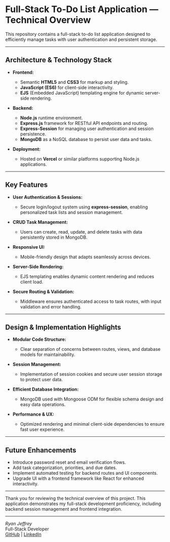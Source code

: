 # Full-Stack To-Do List Application — Technical Overview

This repository contains a full-stack to-do list application designed to efficiently manage tasks with user authentication and persistent storage.

---

## Architecture & Technology Stack

- **Frontend:**  
  - Semantic **HTML5** and **CSS3** for markup and styling.  
  - **JavaScript (ES6)** for client-side interactivity.  
  - **EJS** (Embedded JavaScript) templating engine for dynamic server-side rendering.

- **Backend:**  
  - **Node.js** runtime environment.  
  - **Express.js** framework for RESTful API endpoints and routing.  
  - **Express-Session** for managing user authentication and session persistence.  
  - **MongoDB** as a NoSQL database to persist user data and tasks.

- **Deployment:**  
  - Hosted on **Vercel** or similar platforms supporting Node.js applications.

---

## Key Features

- **User Authentication & Sessions:**  
  - Secure login/logout system using **express-session**, enabling personalized task lists and session management.

- **CRUD Task Management:**  
  - Users can create, read, update, and delete tasks with data persistently stored in MongoDB.

- **Responsive UI:**  
  - Mobile-friendly design that adapts seamlessly across devices.

- **Server-Side Rendering:**  
  - EJS templating enables dynamic content rendering and reduces client load.

- **Secure Routing & Validation:**  
  - Middleware ensures authenticated access to task routes, with input validation and error handling.

---

## Design & Implementation Highlights

- **Modular Code Structure:**  
  - Clear separation of concerns between routes, views, and database models for maintainability.

- **Session Management:**  
  - Implementation of session cookies and secure user session storage to protect user data.

- **Efficient Database Integration:**  
  - MongoDB used with Mongoose ODM for flexible schema design and easy data operations.

- **Performance & UX:**  
  - Optimized rendering and minimal client-side dependencies to ensure fast user experience.

---

## Future Enhancements

- Introduce password reset and email verification flows.  
- Add task categorization, priorities, and due dates.  
- Implement automated testing for backend routes and UI components.  
- Upgrade UI with a frontend framework like React for enhanced interactivity.

---

Thank you for reviewing the technical overview of this project. This application demonstrates my full-stack development proficiency, including backend session management and frontend integration.

---

*Ryan Jeffrey*  
Full-Stack Developer  
[GitHub](https://github.com/eatcodebuild) | [LinkedIn](https://linkedin.com/in/ryan-c-jeffrey)
